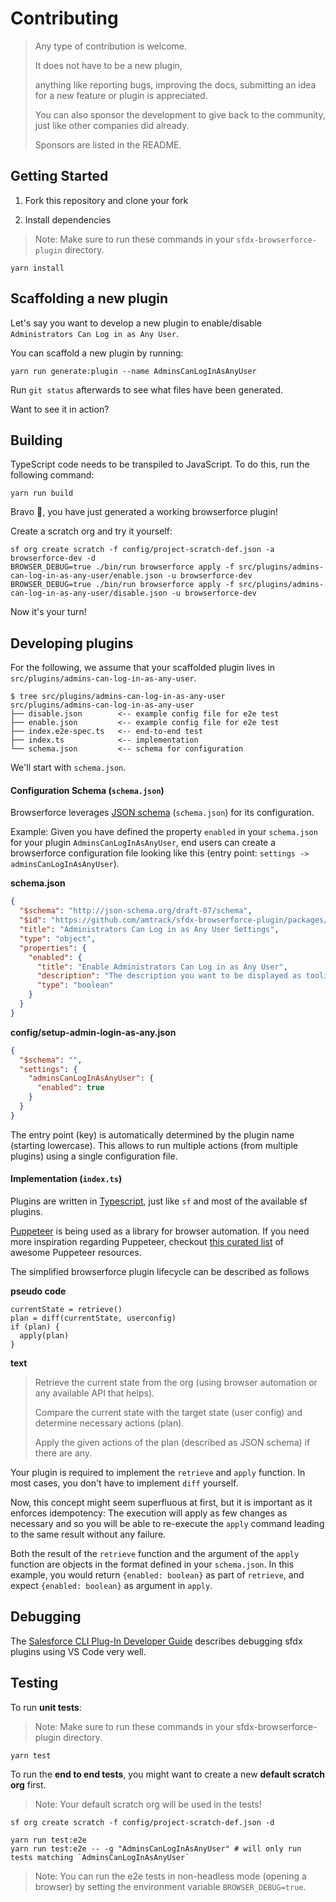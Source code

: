 # Contributing

> Any type of contribution is welcome.
>
> It does not have to be a new plugin,
>
> anything like reporting bugs, improving the docs, submitting an idea for a new feature or plugin is appreciated.
>
> You can also sponsor the development to give back to the community, just like other companies did already.
>
> Sponsors are listed in the README.

## Getting Started

1. Fork this repository and clone your fork

2. Install dependencies

> Note: Make sure to run these commands in your `sfdx-browserforce-plugin` directory.

```console
yarn install
```

## Scaffolding a new plugin

Let's say you want to develop a new plugin to enable/disable `Administrators Can Log in as Any User`.

You can scaffold a new plugin by running:

```console
yarn run generate:plugin --name AdminsCanLogInAsAnyUser
```

Run `git status` afterwards to see what files have been generated.

Want to see it in action?

## Building

TypeScript code needs to be transpiled to JavaScript.
To do this, run the following command:

```console
yarn run build
```

Bravo 👏, you have just generated a working browserforce plugin!

Create a scratch org and try it yourself:

```console
sf org create scratch -f config/project-scratch-def.json -a browserforce-dev -d
BROWSER_DEBUG=true ./bin/run browserforce apply -f src/plugins/admins-can-log-in-as-any-user/enable.json -u browserforce-dev
BROWSER_DEBUG=true ./bin/run browserforce apply -f src/plugins/admins-can-log-in-as-any-user/disable.json -u browserforce-dev
```

Now it's your turn!

## Developing plugins

For the following, we assume that your scaffolded plugin lives in `src/plugins/admins-can-log-in-as-any-user`.

```console
$ tree src/plugins/admins-can-log-in-as-any-user
src/plugins/admins-can-log-in-as-any-user
├── disable.json        <-- example config file for e2e test
├── enable.json         <-- example config file for e2e test
├── index.e2e-spec.ts   <-- end-to-end test
├── index.ts            <-- implementation
└── schema.json         <-- schema for configuration
```

We'll start with `schema.json`.

#### Configuration Schema (`schema.json`)

Browserforce leverages [JSON schema](https://json-schema.org/learn/getting-started-step-by-step.html) (`schema.json`) for its configuration.

Example: Given you have defined the property `enabled` in your `schema.json` for your plugin `AdminsCanLogInAsAnyUser`, end users can create a browserforce configuration file looking like this (entry point: `settings -> adminsCanLogInAsAnyUser`).

**schema.json**

```json
{
  "$schema": "http://json-schema.org/draft-07/schema",
  "$id": "https://github.com/amtrack/sfdx-browserforce-plugin/packages/admins-can-log-in-as-any-user/schema.json",
  "title": "Administrators Can Log in as Any User Settings",
  "type": "object",
  "properties": {
    "enabled": {
      "title": "Enable Administrators Can Log in as Any User",
      "description": "The description you want to be displayed as toolip when the user is editing the configuration",
      "type": "boolean"
    }
  }
}
```

**config/setup-admin-login-as-any.json**

```json
{
  "$schema": "",
  "settings": {
    "adminsCanLogInAsAnyUser": {
      "enabled": true
    }
  }
}
```

The entry point (key) is automatically determined by the plugin name (starting lowercase).
This allows to run multiple actions (from multiple plugins) using a single configuration file.

#### Implementation (`index.ts`)

Plugins are written in [Typescript](https://www.typescriptlang.org), just like `sf` and most of the available sf plugins.

[Puppeteer](https://pptr.dev) is being used as a library for browser automation.
If you need more inspiration regarding Puppeteer, checkout [this curated list](https://github.com/transitive-bullshit/awesome-puppeteer) of awesome Puppeteer resources.

The simplified browserforce plugin lifecycle can be described as follows

**pseudo code**

```text
currentState = retrieve()
plan = diff(currentState, userconfig)
if (plan) {
  apply(plan)
}
```

**text**

> Retrieve the current state from the org (using browser automation or any available API that helps).
>
> Compare the current state with the target state (user config) and determine necessary actions (plan).
>
> Apply the given actions of the plan (described as JSON schema) if there are any.

Your plugin is required to implement the `retrieve` and `apply` function. In most cases, you don't have to implement `diff` yourself.

Now, this concept might seem superfluous at first, but it is important as it enforces idempotency:
The execution will apply as few changes as necessary and so you will be able to re-execute the `apply` command leading to the same result without any failure.

Both the result of the `retrieve` function and the argument of the `apply` function are objects in the format defined in your `schema.json`.
In this example, you would return `{enabled: boolean}` as part of `retrieve`, and expect `{enabled: boolean}` as argument in `apply`.

## Debugging

The [Salesforce CLI Plug-In Developer Guide](https://developer.salesforce.com/docs/atlas.en-us.sfdx_cli_plugins.meta/sfdx_cli_plugins/cli_plugins_debug.htm) describes debugging sfdx plugins using VS Code very well.

## Testing

To run **unit tests**:

> Note: Make sure to run these commands in your sfdx-browserforce-plugin directory.

```console
yarn test
```

To run the **end to end tests**, you might want to create a new **default scratch org** first.

> Note: Your default scratch org will be used in the tests!

```console
sf org create scratch -f config/project-scratch-def.json -d
```

```console
yarn run test:e2e
yarn run test:e2e -- -g "AdminsCanLogInAsAnyUser" # will only run tests matching `AdminsCanLogInAsAnyUser`
```

> Note: You can run the e2e tests in non-headless mode (opening a browser) by setting the environment variable `BROWSER_DEBUG=true`.

